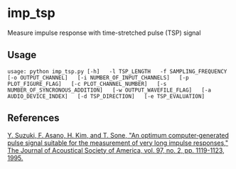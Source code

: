# imp_tsp
Measure impulse response with time-stretched pulse (TSP) signal

## Usage
`usage: python imp_tsp.py [-h]  
                         -l TSP_LENGTH  
                         -f SAMPLING_FREQUENCY  
                         [-o OUTPUT_CHANNEL]  
                         [-i NUMBER_OF_INPUT_CHANNELS]  
                         [-p PLOT_FIGURE_FLAG]  
                         [-c PLOT_CHANNEL_NUMBER]  
                         [-s NUMBER_OF_SYNCRONOUS_ADDITION]  
                         [-w OUTPUT_WAVEFILE_FLAG]  
                         [-a AUDIO_DEVICE_INDEX]  
                         [-d TSP_DIRECTION]  
                         [-e TSP_EVALUATION]`

## References
[Y. Suzuki, F. Asano, H. Kim, and T. Sone, "An optimum computer‐generated pulse signal suitable for the measurement of very long impulse responses," The Journal of Acoustical Society of America, vol. 97, no. 2, pp. 1119-1123, 1995.](http://scitation.aip.org/content/asa/journal/jasa/97/2/10.1121/1.412224)
